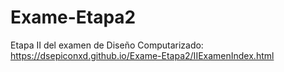 # Exame-Etapa2
Etapa II del examen de Diseño Computarizado:  https://dsepiconxd.github.io/Exame-Etapa2/IIExamenIndex.html
